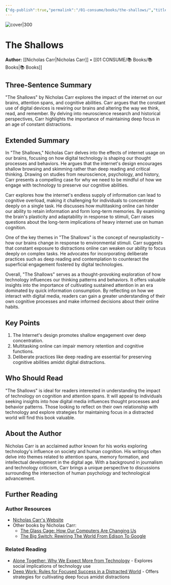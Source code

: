 ```yaml
---
{"dg-publish":true,"permalink":"/01-consume/books/the-shallows/","title":"The Shallows","tags":["primary-topic","genre-or-domain","reading-level"],"created":"2025-07-26","updated":"2025-07-26"}
---
```



![cover|300](https://m.media-amazon.com/images/I/613S4a6BfYL._UF1000,1000_QL80_.jpg)

# The Shallows  
**Author:** [[Nicholas Carr\|Nicholas Carr]] • [[01 CONSUME/📚 Books/📚 Books\|📚 Books]]

## Three-Sentence Summary
"The Shallows" by Nicholas Carr explores the impact of the internet on our brains, attention spans, and cognitive abilities. Carr argues that the constant use of digital devices is rewiring our brains and altering the way we think, read, and remember. By delving into neuroscience research and historical perspectives, Carr highlights the importance of maintaining deep focus in an age of constant distractions.

## Extended Summary
In "The Shallows," Nicholas Carr delves into the effects of internet usage on our brains, focusing on how digital technology is shaping our thought processes and behaviors. He argues that the internet's design encourages shallow browsing and skimming rather than deep reading and critical thinking. Drawing on studies from neuroscience, psychology, and history, Carr presents a compelling case for why we need to be mindful of how we engage with technology to preserve our cognitive abilities.

Carr explores how the internet's endless supply of information can lead to cognitive overload, making it challenging for individuals to concentrate deeply on a single task. He discusses how multitasking online can hinder our ability to retain information and form long-term memories. By examining the brain's plasticity and adaptability in response to stimuli, Carr raises questions about the long-term implications of heavy internet use on human cognition.

One of the key themes in "The Shallows" is the concept of neuroplasticity – how our brains change in response to environmental stimuli. Carr suggests that constant exposure to distractions online can weaken our ability to focus deeply on complex tasks. He advocates for incorporating deliberate practices such as deep reading and contemplation to counteract the superficial engagement fostered by digital technologies.

Overall, "The Shallows" serves as a thought-provoking exploration of how technology influences our thinking patterns and behaviors. It offers valuable insights into the importance of cultivating sustained attention in an era dominated by quick information consumption. By reflecting on how we interact with digital media, readers can gain a greater understanding of their own cognitive processes and make informed decisions about their online habits.

## Key Points
1. The Internet's design promotes shallow engagement over deep concentration.
2. Multitasking online can impair memory retention and cognitive functions.
3. Deliberate practices like deep reading are essential for preserving cognitive abilities amidst digital distractions.

## Who Should Read
"The Shallows" is ideal for readers interested in understanding the impact of technology on cognition and attention spans. It will appeal to individuals seeking insights into how digital media influences thought processes and behavior patterns. Those looking to reflect on their own relationship with technology and explore strategies for maintaining focus in a distracted world will find this book valuable.

## About the Author
Nicholas Carr is an acclaimed author known for his works exploring technology's influence on society and human cognition. His writings often delve into themes related to attention spans, memory formation, and intellectual development in the digital age. With a background in journalism and technology criticism, Carr brings a unique perspective to discussions surrounding the intersection of human psychology and technological advancement.

## Further Reading

### Author Resources
- [Nicholas Carr's Website](https://nicholascarr.com/)
- Other books by Nicholas Carr:
  - [The Glass Cage: How Our Computers Are Changing Us](https://www.goodreads.com/book/show/22929392-the-glass-cage)
  - [The Big Switch: Rewiring The World From Edison To Google](https://www.goodreads.com/book/show/1103423.The_Big_Switch)

### Related Reading
- [Alone Together: Why We Expect More from Technology](https://www.goodreads.com/en/book/show/8694125-alone-together) - Explores social implications of technology use
- [Deep Work: Rules for Focused Success in a Distracted World](https://www.goodreads.com/book/show/25744928-deep-work) - Offers strategies for cultivating deep focus amidst distractions